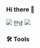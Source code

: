 ### Hi there 👋
<img src="https://capsule-render.vercel.app/api?type=wave&color=auto&height=300&section=header&text=waving%20render&fontSize=90" />
안녕

<img src="https://capsule-render.vercel.app/api?type=waving&color=white%font-color=ffffff&height=300&section=header&text=안녕하세요!&fontSize=90" />


<h3>🛠 Tools </h3>
<!-- <img src="https://img.shields.io/badge/Java-107EDE.svg?&style=for-the-badge&logo=java&logoColor=white" /> -->


















<!--
**mastersese/mastersese** is a ✨ _special_ ✨ repository because its `README.md` (this file) appears on your GitHub profile.

Here are some ideas to get you started:

- 🔭 I’m currently working on ...
- 🌱 I’m currently learning ...
- 👯 I’m looking to collaborate on ...
- 🤔 I’m looking for help with ...
- 💬 Ask me about ...
- 📫 How to reach me: ...
- 😄 Pronouns: ...
- ⚡ Fun fact: ...
-->

